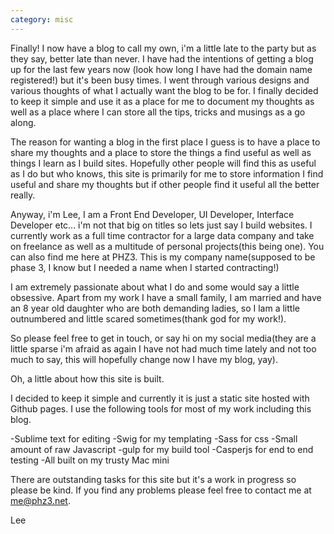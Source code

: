```yaml
---
category: misc
---
```


Finally! I now have a blog to call my own, i'm a little late to the party but as they say, better late than never. I have had the intentions of getting a blog up for the last few years now (look how long I have had the domain name registered!) but it's been busy times. I went through various designs and various thoughts of what I actually want the blog to be for. I finally decided to keep it simple and use it as a place for me to document my thoughts as well as a place where I can store all the tips, tricks and musings as a go along.

The reason for wanting a blog in the first place I guess is to have a place to share my thoughts and a place to store the things a find useful as well as things I learn as I build sites. Hopefully other people will find this as useful as I do but who knows, this site is primarily for me to store information I find useful and share my thoughts but if other people find it useful all the better really.

Anyway, i'm Lee, I am a Front End Developer, UI Developer, Interface Developer etc... i'm not that big on titles so lets just say I build websites. I currently work as a full time contractor for a large data company and take on freelance as well as a multitude of personal projects(this being one). You can also find me here at PHZ3. This is my company name(supposed to be phase 3, I know but I needed a name when I started contracting!)

I am extremely passionate about what I do and some would say a little obsessive. Apart from my work I have a small family, I am married and have an 8 year old daughter who are both demanding ladies, so I lam a little outnumbered and little scared sometimes(thank god for my work!).

So please feel free to get in touch, or say hi on my social media(they are a little sparse i'm afraid as again I have not had much time lately and not too much to say, this will hopefully change now I have my blog, yay).

Oh, a little about how this site is built.

I decided to keep it simple and currently it is just a static site hosted with Github pages. I use the following tools for most of my work including this blog.

-Sublime text for editing
-Swig for my templating
-Sass for css
-Small amount of raw Javascript
-gulp for my build tool
-Casperjs for end to end testing
-All built on my trusty Mac mini

There are outstanding tasks for this site but it's a work in progress so please be kind. If you find any problems please feel free to contact me at [me@phz3.net](mailto:me@phz3.net).

Lee